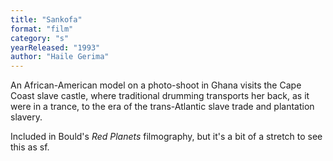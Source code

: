 ```yaml
---
title: "Sankofa"
format: "film"
category: "s"
yearReleased: "1993"
author: "Haile Gerima"
---
```

An African-American model on a photo-shoot in Ghana visits the Cape Coast slave  castle, where traditional drumming transports her back, as it were in a trance,  to the era of the trans-Atlantic slave trade and plantation slavery.

Included in Bould's _Red Planets_ filmography, but it's a bit of a stretch to see this as sf.
  
